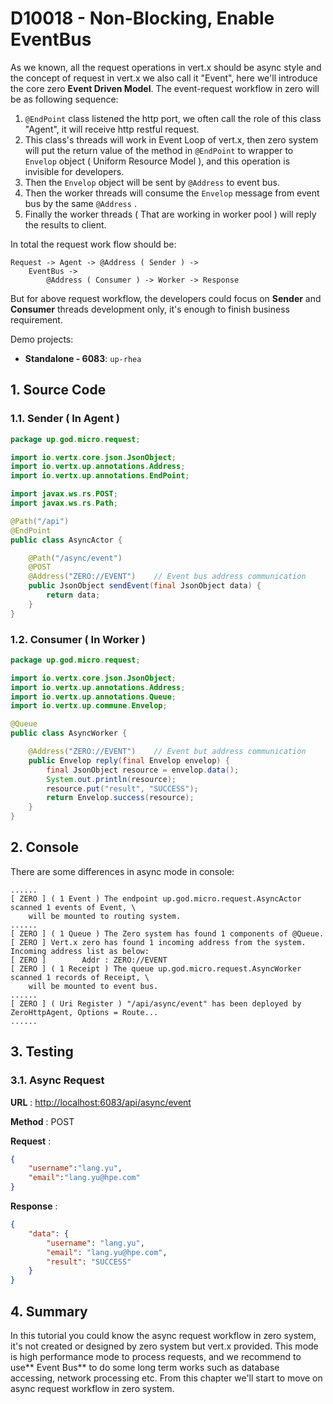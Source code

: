 # D10018 - Non-Blocking, Enable EventBus

As we known, all the request operations in vert.x should be async style and the concept of request in vert.x we also
call it "Event", here we'll introduce the core zero **Event Driven Model**. The event-request workflow in zero will be
as following sequence:

1. `@EndPoint` class listened the http port, we often call the role of this class "Agent", it will receive http restful
   request.
2. This class's threads will work in Event Loop of vert.x, then zero system will put the return value of the method
   in `@EndPoint` to wrapper to `Envelop` object \( Uniform Resource Model \), and this operation is invisible for
   developers.
3. Then the `Envelop` object will be sent by `@Address` to event bus.
4. Then the worker threads will consume the `Envelop` message from event bus by the same `@Address` .
5. Finally the worker threads \( That are working in worker pool \) will reply the results to client.

In total the request work flow should be:

```
Request -> Agent -> @Address ( Sender ) -> 
    EventBus -> 
        @Address ( Consumer ) -> Worker -> Response
```

But for above request workflow, the developers could focus on **Sender** and **Consumer** threads development only, it's
enough to finish business requirement.

Demo projects:

* **Standalone - 6083**: `up-rhea`

## 1. Source Code

### 1.1. Sender \( In Agent \)

```java
package up.god.micro.request;

import io.vertx.core.json.JsonObject;
import io.vertx.up.annotations.Address;
import io.vertx.up.annotations.EndPoint;

import javax.ws.rs.POST;
import javax.ws.rs.Path;

@Path("/api")
@EndPoint
public class AsyncActor {

    @Path("/async/event")
    @POST
    @Address("ZERO://EVENT")    // Event bus address communication
    public JsonObject sendEvent(final JsonObject data) {
        return data;
    }
}
```

### 1.2. Consumer \( In Worker \)

```java
package up.god.micro.request;

import io.vertx.core.json.JsonObject;
import io.vertx.up.annotations.Address;
import io.vertx.up.annotations.Queue;
import io.vertx.up.commune.Envelop;

@Queue
public class AsyncWorker {

    @Address("ZERO://EVENT")    // Event but address communication
    public Envelop reply(final Envelop envelop) {
        final JsonObject resource = envelop.data();
        System.out.println(resource);
        resource.put("result", "SUCCESS");
        return Envelop.success(resource);
    }
}
```

## 2. Console

There are some differences in async mode in console:

```shell
......
[ ZERO ] ( 1 Event ) The endpoint up.god.micro.request.AsyncActor scanned 1 events of Event, \
    will be mounted to routing system.
......
[ ZERO ] ( 1 Queue ) The Zero system has found 1 components of @Queue.
[ ZERO ] Vert.x zero has found 1 incoming address from the system. Incoming address list as below: 
[ ZERO ]        Addr : ZERO://EVENT
[ ZERO ] ( 1 Receipt ) The queue up.god.micro.request.AsyncWorker scanned 1 records of Receipt, \
    will be mounted to event bus.
......
[ ZERO ] ( Uri Register ) "/api/async/event" has been deployed by ZeroHttpAgent, Options = Route...
......
```

## 3. Testing

### 3.1. Async Request

**URL** : [http://localhost:6083/api/async/event](http://localhost:6083/api/async/event)

**Method** : POST

**Request** :

```json
{
    "username":"lang.yu",
    "email":"lang.yu@hpe.com"
}
```

**Response** :

```json
{
    "data": {
        "username": "lang.yu",
        "email": "lang.yu@hpe.com",
        "result": "SUCCESS"
    }
}
```

## 4. Summary

In this tutorial you could know the async request workflow in zero system, it's not created or designed by zero system
but vert.x provided. This mode is high performance mode to process requests, and we recommend to use** Event Bus** to do
some long term works such as database accessing, network processing etc. From this chapter we'll start to move on async
request workflow in zero system.

